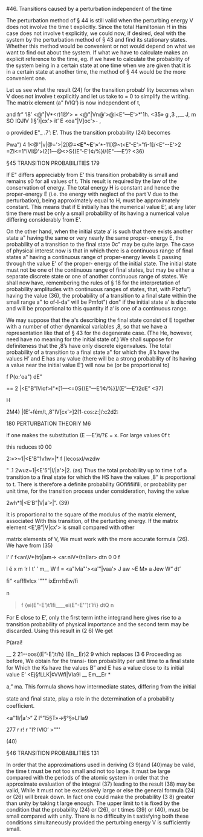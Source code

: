 #46. Transitions caused by a perturbation independent of the
time

The perturbation method of § 44 is still valid when the perturbing
energy V does not involve the time t explicitly. Since the total
Hamiltonian H in this case does not involve t explicitly, we could
now, if desired, deal with the system by the perturbation method of
§ 43 and find its stationary states. Whether this method would be
convenient or not would depend on what we want to find out about
the system. If what we have to calculate makes an explicit reference
to the time, eg. if we have to calculate the probability of the system
being in a certain state at one time when we are given that it is in a
certain state at another time, the method of § 44 would be the more
convenient one.

Let us see what the result (24) for the transition probab‘ lity becomes
when V does not involve t explicitly and let us take to = 0 to simplify
the writing. The matrix element (a" IVIQ’) is now independent of t,

 

and fr“ ‘l8’ <@"|V*<r)1@'> = <@"|Vn@'>@i<E"—E'>*'1h. <35»
g ,3 ,,__ J, m
SO IQJIV (I§')|cx'> it’ E <oa"|V]oc'>- ,

o
provided E"_ .7’: E’. Thus the transition probability (24) becomes

Pwa”) 4 1<@"|v|@='>|2[@**=<E"~E'>**’*-11[@~t<E”-E'>"ﬁ-1]/<E"--E'>2
=ZI<=1"IVI@'>l2[1—@<>S{(E”-E')¢/%}l/(E"-—E’)? <36)

§45 TRANSITION PROBABILITIES 179

If E" differs appreciably from E’ this transition probability is small
and remains s0 for all values of t. This result is required by the law
of the conservation of energy. The total energy H is constant and
hence the proper-energy E (i.e. the energy with neglect of the part
V due to the perturbation), being approximately equal to H, must
be approximately constant. This means that if E initially has the
numerical value E‘, at any later time there must be only a small
probability of its having a numerical value differing considerably
from E'.

On the other hand, when the initial state a’ is such that there exists
another state a" having the same or very nearly the same proper-
energy E, the probability of a transition to the final state 0c" may be
quite large. The case of physical interest now is that in which there
is a continuous range of final states a” having a continuous range of
proper-energy levels E passing through the value E' of the proper-
energy of the initial state. The initial state must not be one of the
continuous range of final states, but may be either a separate discrete
state or one of another continuous range of states. We shall now have,
remembering the rules of § 18 for the interpretation of probability
amplitudes with continuous ranges of states, that, with Pbzfu”)
having the value (36), the probability of a transition to a final state
within the small range a" to of-l-da” will be Pmfot") don" if the initial
state a’ is discrete and will be proportional to this quantity if a‘ is
one of a continuous range.

We may suppose that the a's describing the final state consist of
E together with a number of other dynamical variables ,8, so that we
have a representation like that of § 43 for the degenerate case. (The
He, however, need have no meaning for the initial state of.) We shall
suppose for definiteness that the ,8’s have only discrete eigenvalues.
The total probability of a transition to a final state a" for which the
,8’s have the values H’ and E has any value (there will be a strong
probability of its having a value near the initial value E’) will now
be (or be proportional to)

f P(o:'oa") dE”

== 2  |<E"B”lVlof>I"*[1—<=0S{(E”—E’)¢/%}]/(E”—E’)2dE” <37)

H

2M4} |(E’+fém/t,,8"lV[cx’>]2[1-cos:z:]/:c2d2:

180 PERTURBATION THEORIY M6

if one makes the substitution (E —E')t/?£ = x. For large values 0f t

this reduces t0
00

2:»>~1|<E'B"1v1w>|* f [lecosxl/wzdw

" .1 2wuz~1|<E'5"|I/|a'>|2. (as)
Thus the total probability up to time t of a transition to a ﬁnal state
for which the HS have the values ,8” is proportional to t. There is
therefore a deﬁnite probability GOﬁﬁﬁiﬁli, or probability per unit time,
for the transition process under consideration, having the value

2wh*1|<E’B”|V|a’>|”. (39)

It is proportional to the square of the modulus of the matrix element,
associated With this transition, of the perturbing energy.
If the matrix element <E',B”|V|cx'> is small compared with other

matrix elements of V, We must work with the more accurate formula
(26). We have from (35)

l‘ i’
f<an\V*(tr)|am->  <ar.nlV*(tn)lar> dtn
0 0
f

l é x m ‘r I t’ ' m__ W f
= <a"lvla"'><a'"|vaa’> J aw ~E M» a Jew W“ dt’

ﬁ“ <afliVicxlff><affflvlcx
'""" ixErrrhEw/ﬁ

n
> f {ei(E"-E')t’lﬁ____ei(E"-E'”)t’lﬁ} dtQ
n

For E close to E’, only the ﬁrst term inthe integrand here gives rise
to a transition probability of physical importance and the second
term may be discarded. Using this result in (2 6) We get

P(arai!

__ 2 21--oos{(E”-E’)t/h}
(En__Er)2 9
which replaces (3 6 Proceeding as before, We obtain for the transi-
tion probability per unit time to a ﬁnal state for Which the Ks have
the values B” and E has a value close to its initial value E’
<Ej§fLLK|¢VWﬂ|VIa9l
__ Em__Er *

a,” ma.
This formula shows how intermediate states, differing from the initial

state and ﬁnal state, play a role in the determination of a probability
coefﬁcient.

<a"1I/|a'>“ Z l°”l5§T»->§°§»Ll’la9

277 r r! r
"I?  lVlO‘ >""'

 

(40)

§46 TRANSITION PROBABILITIES 131

In order that the approximations used in deriving (3 9)and (40)may
be valid, the time t must be not too small and not too large. It must
be large compared with the periods of the atomic system in order that
the approximate evaluation of the integral (37) leading to the result
(38) may be valid, While it must not be excessively large or else the
general formula (24) or (26) will break down. In fact one could make
the probability (3 8) greater than unity by taking t large enough. The
upper limit to t is fixed by the condition that the probability (24) or
(26), or t times (39) or (40), must be small compared with unity. There
is no difficulty in t satisfying both these conditions simultaneously
provided the perturbing energy V is sufficiently small.

